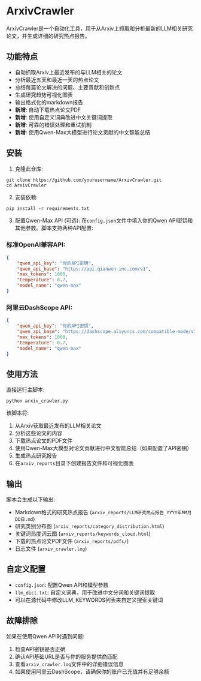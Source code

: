 # ArxivCrawler

ArxivCrawler是一个自动化工具，用于从Arxiv上抓取和分析最新的LLM相关研究论文，并生成详细的研究热点报告。

## 功能特点

- 自动抓取Arxiv上最近发布的与LLM相关的论文
- 分析最近五天和最近一天的热点论文
- 总结每篇论文解决的问题、主要贡献和创新点
- 生成研究趋势可视化图表
- 输出格式化的markdown报告
- **新增**: 自动下载热点论文PDF
- **新增**: 使用自定义词典改进中文关键词提取
- **新增**: 可靠的错误处理和重试机制
- **新增**: 使用Qwen-Max大模型进行论文贡献的中文智能总结

## 安装

1. 克隆此仓库:
```
git clone https://github.com/yourusername/ArxivCrawler.git
cd ArxivCrawler
```

2. 安装依赖:
```
pip install -r requirements.txt
```

3. 配置Qwen-Max API (可选):
在`config.json`文件中填入你的Qwen API密钥和其他参数。脚本支持两种API配置:

### 标准OpenAI兼容API:
```json
{
    "qwen_api_key": "你的API密钥",
    "qwen_api_base": "https://api.qianwen-inc.com/v1",
    "max_tokens": 1000,
    "temperature": 0.7,
    "model_name": "qwen-max"
}
```

### 阿里云DashScope API:
```json
{
    "qwen_api_key": "你的API密钥",
    "qwen_api_base": "https://dashscope.aliyuncs.com/compatible-mode/v1",
    "max_tokens": 1000,
    "temperature": 0.7,
    "model_name": "qwen-max"
}
```

## 使用方法

直接运行主脚本:
```
python arxiv_crawler.py
```

该脚本将:
1. 从Arxiv获取最近发布的LLM相关论文
2. 分析这些论文的内容
3. 下载热点论文的PDF文件
4. 使用Qwen-Max大模型对论文贡献进行中文智能总结（如果配置了API密钥）
5. 生成热点研究报告
6. 在`arxiv_reports`目录下创建报告文件和可视化图表

## 输出

脚本会生成以下输出:
- Markdown格式的研究热点报告 (`arxiv_reports/LLM研究热点报告_YYYY年MM月DD日.md`)
- 研究类别分布图 (`arxiv_reports/category_distribution.html`)
- 关键词热度词云图 (`arxiv_reports/keywords_cloud.html`)
- 下载的热点论文PDF文件 (`arxiv_reports/pdfs/`)
- 日志文件 (`arxiv_crawler.log`)

## 自定义配置

- `config.json`: 配置Qwen API和模型参数
- `llm_dict.txt`: 自定义词典，用于改进中文分词和关键词提取
- 可以在源代码中修改LLM_KEYWORDS列表来自定义搜索关键词

## 故障排除

如果在使用Qwen API时遇到问题:

1. 检查API密钥是否正确
2. 确认API基础URL是否与你的服务提供商匹配
3. 查看`arxiv_crawler.log`文件中的详细错误信息
4. 如果使用阿里云DashScope，请确保你的账户已充值并有足够余额